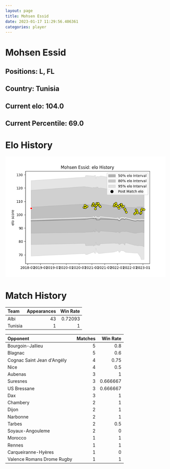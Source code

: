 ```yaml
---  
layout: page  
title: Mohsen Essid  
date: 2023-01-17 11:29:56.406361  
categories: player  
---
```

# Mohsen Essid

## Positions: L, FL

## Country: Tunisia

## Current elo: 104.0

## Current Percentile: 69.0

# Elo History


![elo history](history_MohsenEssid.png)
# Match History


| Team    |   Appearances |   Win Rate |
|:--------|--------------:|-----------:|
| Albi    |            43 |    0.72093 |
| Tunisia |             1 |    1       |

| Opponent                   |   Matches |   Win Rate |
|:---------------------------|----------:|-----------:|
| Bourgoin-Jallieu           |         5 |   0.8      |
| Blagnac                    |         5 |   0.6      |
| Cognac Saint Jean d'Angély |         4 |   0.75     |
| Nice                       |         4 |   0.5      |
| Aubenas                    |         3 |   1        |
| Suresnes                   |         3 |   0.666667 |
| US Bressane                |         3 |   0.666667 |
| Dax                        |         3 |   1        |
| Chambery                   |         2 |   1        |
| Dijon                      |         2 |   1        |
| Narbonne                   |         2 |   1        |
| Tarbes                     |         2 |   0.5      |
| Soyaux-Angouleme           |         2 |   0        |
| Morocco                    |         1 |   1        |
| Rennes                     |         1 |   1        |
| Carqueiranne-Hyères        |         1 |   0        |
| Valence Romans Drome Rugby |         1 |   1        |